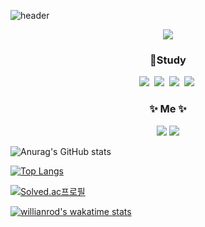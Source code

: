 ![header](https://capsule-render.vercel.app/api?type=Rect&color=timeGradient&height=300&text=welcome%20to%20my%20GitHub&desc=Hello%20I'm%20chunghyun!&descSize=40&descAlignY=70&fontSize=65&fontColor=#d6ace6&animation=scaleIn)                   

<div align="center"><a href="https://hits.seeyoufarm.com"><img src="https://hits.seeyoufarm.com/api/count/incr/badge.svg?url=https%3A%2F%2Fgithub.com%2Fhyeinisfree&count_bg=%2341B883&title_bg=%23CDC2C2&icon=github.svg&icon_color=%23E7E7E7&title=hits&edge_flat=false"/></a></div>

<h3 align="center">📝Study </h3>
<div align="center"><img src="https://img.shields.io/badge/Python-3766AB?style=flat-square&logo=Python&logoColor=white"/></a>&nbsp
<img src="https://img.shields.io/badge/Visual_Studio-5C2D91?style=flat-square&logo=VisualStudio&logoColor=white"/></a>&nbsp 
<img src="https://img.shields.io/badge/Git-F05032?style=flat-square&logo=Git&logoColor=white"/></a>&nbsp 
<img src="https://img.shields.io/badge/GitHub-000000?style=flat-square&logo=GitHub&logoColor=white"/></a>&nbsp 

<h3 align="center">✨ Me ✨</h3>
<a href="mailto:이메일 주소" target="_blank"><img src="https://img.shields.io/badge/naver-03C75A?style=flat-square&logonaver&logoColor=white" ></a>
<a href="https://www.instagram.com/choi_autumn_/"><img src="https://img.shields.io/badge/Instagram-E4405F?style=flat-square&logo=Instagram&logoColor=white&link=https://www.instagram.com/choi_autumn_/"/></a></div>

![Anurag's GitHub stats](https://github-readme-stats.vercel.app/api?username=zzgh06&count_private=true)

[![Top Langs](https://github-readme-stats.vercel.app/api/top-langs/?username=zzgh06&langs_count=5)](https://github.com/zzgh06/github-readme-stats)

[![Solved.ac프로필](http://mazassumnida.wtf/api/v2/generate_badge?boj=zzgh06)](https://solved.ac/zzgh06)

[![willianrod's wakatime stats](https://github-readme-stats.vercel.app/api/wakatime?username=zzgh06)](https://github.com/zzgh06/github-readme-stats)